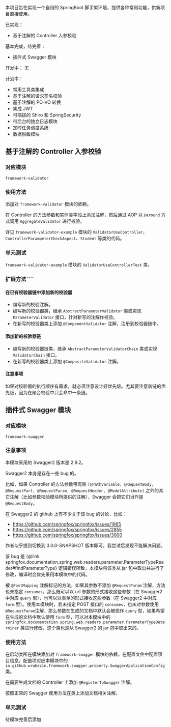 本项目旨在实现一个自用的 SpringBoot 脚手架环境，提供各种常用功能，供新项目直接使用。

已实现：
+ 基于注解的 Controller 入参校验

基本完成，待完善：
+ 插件式 Swagger 模块

开发中：
无

计划中：
+ 常用工具类集成
+ 基于注解的请求签名校验
+ 基于注解的 PO-VO 转换
+ 集成 JWT
+ 可插拔的 Shiro 和 SpringSecurity
+ 带后台的独立日志模块
+ 定时任务调度系统
+ 数据脱敏模块

## 基于注解的 Controller 入参校验

### 对应模块

`framework-validator`

### 使用方法

添加对 `framework-validator` 模块的依赖。

在 Controller 的方法参数和实体类字段上添加注解，然后通过 AOP 以 `@around` 方式调用 `AggregateValidator` 进行校验。

详见 `framework-validator-example` 模块的 `ValidatorUseController`、`ControllerParampeterCheckAspect`、`Student` 等类的代码。

### 单元测试

`framework-validator-example` 模块的 `ValidatorUseControllerTest` 类。

### 扩展方法````

#### 在已有校验器链中添加新的校验器
+ 编写新的校验注解。
+ 编写新的校验器类，继承 `AbstractParameterValidator` 类或实现 `ParameterValidator` 接口，针对新写的注解作校验。
+ 在新写的校验器类上添加 `@ComponentValidator` 注解，注册到校验器链中。

#### 添加新的校验器链
+ 编写新的校验器链类，继承 `AbstractParameterValidatorChain` 类或实现 `ValidatorChain` 接口。
+ 在新写的校验器类上添加 `@CompositeValidator` 注解。

#### 注意事项

如果对校验器的执行顺序有需求，就必须注意设计好优先级。尤其要注意新链的优先级，因为在聚合校验中只会命中一条链。

## 插件式 Swagger 模块

### 对应模块

`framework-swagger`

### 注意事项

本模块采用的 Swagger2 版本是 2.9.2。

Swagger2 本身是存在一些 bug 的。

比如，如果 Controller 的方法参数带有除 `[@PathVariable, @RequestBody, @RequestPart, @RequestParam, @RequestHeader, @ModelAttribute]` 之外的其它注解（比如参数校验模块所提供的注解），Swagger 会把它们当作是 `@RequestBody`。

在 Swagger2 的 github 上有不少关于该 bug 的讨论，比如：
+ https://github.com/springfox/springfox/issues/1965
+ https://github.com/springfox/springfox/issues/2855
+ https://github.com/springfox/springfox/issues/3000

作者似乎提到切换到 3.0.0-SNAPSHOT 版本即可，我尝试后发现不能解决问题。

该 bug 是 {@link springfox.documentation.spring.web.readers.parameter.ParameterTypeReader#findParameterType} 逻辑错误所致，本模块将该类从 jar 包中取出并进行了修改，编译时会优先采用本模块中的代码。

被 `@PostMapping` 注解标记的方法，如果其参数不添加 `@RequestParam` 注解，方法也未指定 `consumes`，那么既可以以 url 参数的形式接收这些参数（在 Swagger2 中对应 `query` 型），也可以以表单的形式接收这些参数（在 Swagger2 中对应 `form` 型）。使用本模块时，若未指定 POST 接口的 `consumes`，也未对参数使用 `@RequestParam`注解，那么参数在生成的文档中默认会被视作 `query` 型，如果希望在生成的文档中默认使用 `form` 型，可以对本模块中的 `springfox.documentation.spring.web.readers.parameter.ParameterTypeDeterminer` 类进行修改，这个类也是从 Swagger2 的 jar 包中取出来的。

### 使用方法

在启动类所在模块添加对 `framework-swagger` 模块的依赖，在配置文件中配置项目信息，配置项对应本模块中的 `io.github.wrobezin.framework.swagger.property.SwaggerApplicationConfig` 类。

在需要生成文档的 Controller 上添加 `@RegisterToSwagger` 注解。

按照正常的 Swagger 使用方法在类上添加文档相关注解。

### 单元测试

待模块完善后添加
